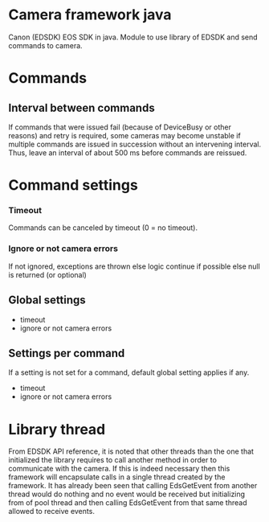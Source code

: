 # Camera framework java
Canon (EDSDK) EOS SDK in java. Module to use library of EDSDK and send commands to camera.


# Commands

## Interval between commands
If commands that were issued fail (because of DeviceBusy or other reasons)  and retry is required, some cameras may become unstable if multiple commands are issued in succession without an intervening interval.
Thus, leave an interval of about 500 ms before commands are reissued.

# Command settings

### Timeout
Commands can be canceled by timeout (0 = no timeout).

### Ignore or not camera errors
If not ignored, exceptions are thrown else logic continue if possible else null is returned (or optional)

## Global settings
- timeout 
- ignore or not camera errors

## Settings per command
If a setting is not set for a command, default global setting applies if any.
- timeout
- ignore or not camera errors


# Library thread
From EDSDK API reference, it is noted that other threads than the one that initialized the library requires to call another method in order to communicate with the camera. If this is indeed necessary then this framework will encapsulate calls in a single thread created by the framework.
It has already been seen that calling EdsGetEvent from another thread would do nothing and no event would be received but initializing from of pool thread and then calling EdsGetEvent from that same thread allowed to receive events.
